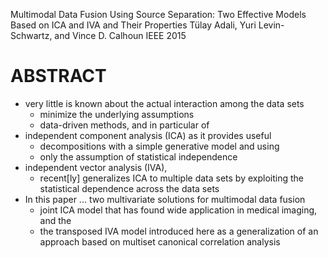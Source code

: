Multimodal Data Fusion Using Source Separation: 
	Two Effective Models Based on ICA and IVA and Their Properties 
Tülay Adali, Yuri Levin-Schwartz, and Vince D. Calhoun
IEEE 2015

# ABSTRACT 

* very little is known about the actual interaction among the data sets
	* minimize the underlying assumptions
	* data-driven methods, and in particular of 
* independent component analysis (ICA) as it provides useful 
	* decompositions with a simple generative model and using 
	* only the assumption of statistical independence
* independent vector analysis (IVA), 
	* recent[ly] generalizes ICA to multiple data sets 
		by exploiting the statistical dependence across the data sets
* In this paper ... two multivariate solutions for multimodal data fusion
	* joint ICA model that has found wide application in medical imaging, and the
	* the transposed IVA model introduced here as 
    a generalization of an approach based on multiset canonical correlation
    analysis
